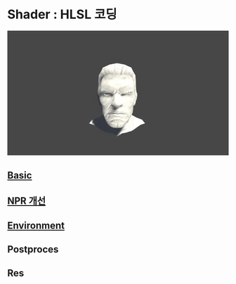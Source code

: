 # Shader : HLSL 코딩

![image](./images/Prot38.webp)

## [Basic](https://github.com/initst/PortfolioHAN_2024/blob/main/Shader/Basic.md)

## [NPR 개선](https://github.com/initst/PortfolioHAN_2024/blob/main/Shader/Environment.md)

## [Environment](https://github.com/initst/PortfolioHAN_2024/blob/main/Shader/NPR.md)

## Postproces

## Res
